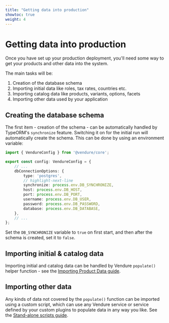 ```yaml
---
title: "Getting data into production"
showtoc: true
weight: 4
---
```


# Getting data into production

Once you have set up your production deployment, you'll need some way to get your products and other data into the system.

The main tasks will be:

1. Creation of the database schema
2. Importing initial data like roles, tax rates, countries etc.
3. Importing catalog data like products, variants, options, facets
4. Importing other data used by your application

## Creating the database schema

The first item - creation of the schema - can be automatically handled by TypeORM's `synchronize` feature. Switching it on for the initial
run will automatically create the schema. This can be done by using an environment variable:

```ts title="src/vendure-config.ts"
import { VendureConfig } from '@vendure/core';

export const config: VendureConfig = {
    // ...
    dbConnectionOptions: {
        type: 'postgres',
        // highlight-next-line
        synchronize: process.env.DB_SYNCHRONIZE,
        host: process.env.DB_HOST,
        port: process.env.DB_PORT,
        username: process.env.DB_USER,
        password: process.env.DB_PASSWORD,
        database: process.env.DB_DATABASE,
    },
    // ...
};
```

Set the `DB_SYNCHRONIZE` variable to `true` on first start, and then after the schema is created, set it to `false`.

## Importing initial & catalog data

Importing initial and catalog data can be handled by Vendure `populate()` helper function - see the [Importing Product Data guide](/guides/how-to/importing-data/).

## Importing other data

Any kinds of data not covered by the `populate()` function can be imported using a custom script, which can use any Vendure service or service defined by your custom plugins to populate data in any way you like. See the [Stand-alone scripts guide](/guides/developer-guide/stand-alone-scripts/).
